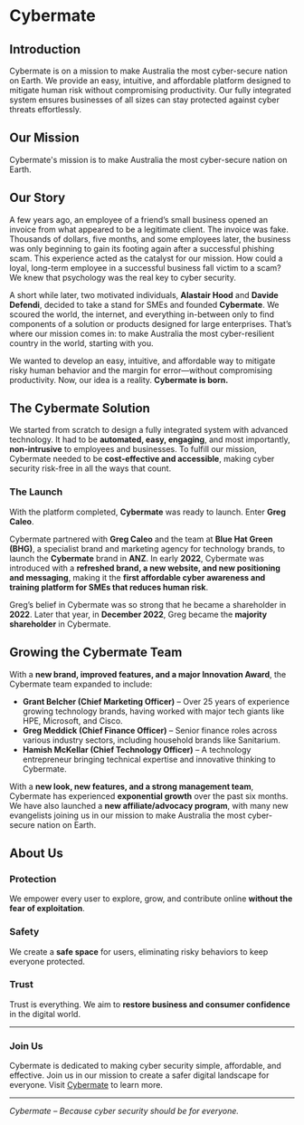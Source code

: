 # Cybermate

## Introduction
Cybermate is on a mission to make Australia the most cyber-secure nation on Earth. We provide an easy, intuitive, and affordable platform designed to mitigate human risk without compromising productivity. Our fully integrated system ensures businesses of all sizes can stay protected against cyber threats effortlessly.

## Our Mission
Cybermate's mission is to make Australia the most cyber-secure nation on Earth.

## Our Story
A few years ago, an employee of a friend’s small business opened an invoice from what appeared to be a legitimate client. The invoice was fake. Thousands of dollars, five months, and some employees later, the business was only beginning to gain its footing again after a successful phishing scam. This experience acted as the catalyst for our mission. How could a loyal, long-term employee in a successful business fall victim to a scam? We knew that psychology was the real key to cyber security.

A short while later, two motivated individuals, **Alastair Hood** and **Davide Defendi**, decided to take a stand for SMEs and founded **Cybermate**. We scoured the world, the internet, and everything in-between only to find components of a solution or products designed for large enterprises. That’s where our mission comes in: to make Australia the most cyber-resilient country in the world, starting with you.

We wanted to develop an easy, intuitive, and affordable way to mitigate risky human behavior and the margin for error—without compromising productivity. Now, our idea is a reality. **Cybermate is born.**

## The Cybermate Solution
We started from scratch to design a fully integrated system with advanced technology. It had to be **automated, easy, engaging**, and most importantly, **non-intrusive** to employees and businesses. To fulfill our mission, Cybermate needed to be **cost-effective and accessible**, making cyber security risk-free in all the ways that count.

### The Launch
With the platform completed, **Cybermate** was ready to launch. Enter **Greg Caleo**.

Cybermate partnered with **Greg Caleo** and the team at **Blue Hat Green (BHG)**, a specialist brand and marketing agency for technology brands, to launch the **Cybermate** brand in **ANZ**. In early **2022**, Cybermate was introduced with a **refreshed brand, a new website, and new positioning and messaging**, making it the **first affordable cyber awareness and training platform for SMEs that reduces human risk**.

Greg’s belief in Cybermate was so strong that he became a shareholder in **2022**. Later that year, in **December 2022**, Greg became the **majority shareholder** in Cybermate.

## Growing the Cybermate Team
With a **new brand, improved features, and a major Innovation Award**, the Cybermate team expanded to include:

- **Grant Belcher (Chief Marketing Officer)** – Over 25 years of experience growing technology brands, having worked with major tech giants like HPE, Microsoft, and Cisco.
- **Greg Meddick (Chief Finance Officer)** – Senior finance roles across various industry sectors, including household brands like Sanitarium.
- **Hamish McKellar (Chief Technology Officer)** – A technology entrepreneur bringing technical expertise and innovative thinking to Cybermate.

With a **new look, new features, and a strong management team**, Cybermate has experienced **exponential growth** over the past six months. We have also launched a **new affiliate/advocacy program**, with many new evangelists joining us in our mission to make Australia the most cyber-secure nation on Earth.

## About Us

### Protection
We empower every user to explore, grow, and contribute online **without the fear of exploitation**.

### Safety
We create a **safe space** for users, eliminating risky behaviors to keep everyone protected.

### Trust
Trust is everything. We aim to **restore business and consumer confidence** in the digital world.

---

### Join Us
Cybermate is dedicated to making cyber security simple, affordable, and effective. Join us in our mission to create a safer digital landscape for everyone. Visit [Cybermate](https://cybermate.com.au) to learn more.

---

*Cybermate – Because cyber security should be for everyone.*

